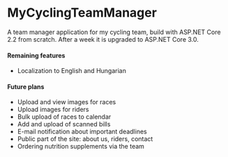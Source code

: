 # MyCyclingTeamManager
A team manager application for my cycling team, build with ASP.NET Core 2.2 from scratch. After a week it is upgraded to ASP.NET Core 3.0.

#### Remaining features
* Localization to English and Hungarian

#### Future plans
* Upload and view images for races
* Upload images for riders
* Bulk upload of races to calendar
* Add and upload of scanned bills 
* E-mail notification about important deadlines
* Public part of the site: about us, riders, contact
* Ordering nutrition supplements via the team
